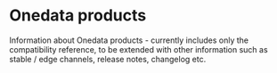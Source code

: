 # Onedata products

Information about Onedata products - currently includes only the compatibility 
reference, to be extended with other information such as stable / edge channels,
release notes, changelog etc.
